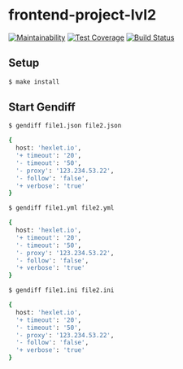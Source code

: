 # frontend-project-lvl2

[![Maintainability](https://api.codeclimate.com/v1/badges/bb1ac67390fe4e054020/maintainability)](https://codeclimate.com/github/beattim26/frontend-project-lvl2/maintainability)
[![Test Coverage](https://api.codeclimate.com/v1/badges/bb1ac67390fe4e054020/test_coverage)](https://codeclimate.com/github/beattim26/frontend-project-lvl2/test_coverage)
[![Build Status](https://travis-ci.org/beattim26/frontend-project-lvl2.svg?branch=master)](https://travis-ci.org/beattim26/frontend-project-lvl2)

## Setup

```sh
$ make install
```

## Start Gendiff

```sh
$ gendiff file1.json file2.json
```

```sh
{
  host: 'hexlet.io',
  '+ timeout': '20',
  '- timeout': '50',
  '- proxy': '123.234.53.22',
  '- follow': 'false',
  '+ verbose': 'true'
}
```

```sh
$ gendiff file1.yml file2.yml
```

```sh
{
  host: 'hexlet.io',
  '+ timeout': '20',
  '- timeout': '50',
  '- proxy': '123.234.53.22',
  '- follow': 'false',
  '+ verbose': 'true'
}
```

```sh
$ gendiff file1.ini file2.ini
```

```sh
{
  host: 'hexlet.io',
  '+ timeout': '20',
  '- timeout': '50',
  '- proxy': '123.234.53.22',
  '- follow': 'false',
  '+ verbose': 'true'
}
```
